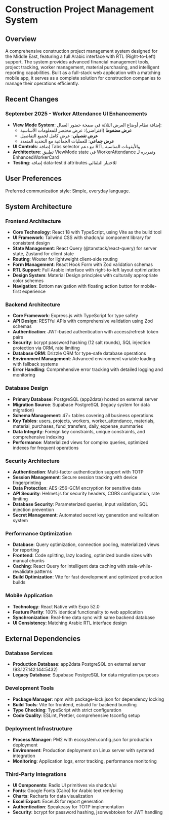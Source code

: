 # Construction Project Management System

## Overview
A comprehensive construction project management system designed for the Middle East, featuring a full Arabic interface with RTL (Right-to-Left) support. The system provides advanced financial management tools, project tracking, worker management, material purchasing, and intelligent reporting capabilities. Built as a full-stack web application with a matching mobile app, it serves as a complete solution for construction companies to manage their operations efficiently.

## Recent Changes

### September 2025 - Worker Attendance UI Enhancements
- **View Mode System**: إضافة نظام أوضاع العرض الثلاثة في صفحة حضور العمال:
  - **عرض مضغوط** (افتراضي): عرض مختصر للمعلومات الأساسية
  - **عرض تفصيلي**: عرض كامل لجميع التفاصيل 
  - **عرض جماعي**: للعمليات الجماعية مع التحديد المتعدد
- **UI Controls**: إضافة Tabs selector مع دعم RTL والأيقونات المناسبة
- **Architecture**: تطبيق ViewMode state في WorkerAttendance وتمريره لـ EnhancedWorkerCard
- **Testing**: إضافة data-testid attributes للاختبار التلقائي

## User Preferences
Preferred communication style: Simple, everyday language.

## System Architecture

### Frontend Architecture
- **Core Technology**: React 18 with TypeScript, using Vite as the build tool
- **UI Framework**: Tailwind CSS with shadcn/ui component library for consistent design
- **State Management**: React Query (@tanstack/react-query) for server state, Zustand for client state
- **Routing**: Wouter for lightweight client-side routing
- **Form Management**: React Hook Form with Zod validation schemas
- **RTL Support**: Full Arabic interface with right-to-left layout optimization
- **Design System**: Material Design principles with culturally appropriate color schemes
- **Navigation**: Bottom navigation with floating action button for mobile-first experience

### Backend Architecture
- **Core Framework**: Express.js with TypeScript for type safety
- **API Design**: RESTful APIs with comprehensive validation using Zod schemas
- **Authentication**: JWT-based authentication with access/refresh token pairs
- **Security**: bcrypt password hashing (12 salt rounds), SQL injection protection via ORM, rate limiting
- **Database ORM**: Drizzle ORM for type-safe database operations
- **Environment Management**: Advanced environment variable loading with fallback systems
- **Error Handling**: Comprehensive error tracking with detailed logging and monitoring

### Database Design
- **Primary Database**: PostgreSQL (app2data) hosted on external server
- **Migration Source**: Supabase PostgreSQL (legacy system for data migration)
- **Schema Management**: 47+ tables covering all business operations
- **Key Tables**: users, projects, workers, worker_attendance, materials, material_purchases, fund_transfers, daily_expense_summaries
- **Data Integrity**: Foreign key constraints, unique constraints, and comprehensive indexing
- **Performance**: Materialized views for complex queries, optimized indexes for frequent operations

### Security Architecture
- **Authentication**: Multi-factor authentication support with TOTP
- **Session Management**: Secure session tracking with device fingerprinting
- **Data Protection**: AES-256-GCM encryption for sensitive data
- **API Security**: Helmet.js for security headers, CORS configuration, rate limiting
- **Database Security**: Parameterized queries, input validation, SQL injection prevention
- **Secret Management**: Automated secret key generation and validation system

### Performance Optimization
- **Database**: Query optimization, connection pooling, materialized views for reporting
- **Frontend**: Code splitting, lazy loading, optimized bundle sizes with manual chunks
- **Caching**: React Query for intelligent data caching with stale-while-revalidate patterns
- **Build Optimization**: Vite for fast development and optimized production builds

### Mobile Application
- **Technology**: React Native with Expo 52.0
- **Feature Parity**: 100% identical functionality to web application
- **Synchronization**: Real-time data sync with same backend database
- **UI Consistency**: Matching Arabic RTL interface design

## External Dependencies

### Database Services
- **Production Database**: app2data PostgreSQL on external server (93.127.142.144:5432)
- **Legacy Database**: Supabase PostgreSQL for data migration purposes

### Development Tools
- **Package Manager**: npm with package-lock.json for dependency locking
- **Build Tools**: Vite for frontend, esbuild for backend bundling
- **Type Checking**: TypeScript with strict configuration
- **Code Quality**: ESLint, Prettier, comprehensive tsconfig setup

### Deployment Infrastructure
- **Process Manager**: PM2 with ecosystem.config.json for production deployment
- **Environment**: Production deployment on Linux server with systemd integration
- **Monitoring**: Application logs, error tracking, performance monitoring

### Third-Party Integrations
- **UI Components**: Radix UI primitives via shadcn/ui
- **Fonts**: Google Fonts (Cairo) for Arabic text rendering
- **Charts**: Recharts for data visualization
- **Excel Export**: ExcelJS for report generation
- **Authentication**: Speakeasy for TOTP implementation
- **Security**: bcrypt for password hashing, jsonwebtoken for JWT handling